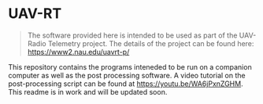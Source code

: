 # UAV-RT

>The software provided here is intended to be used as part of the UAV-Radio Telemetry project. The details of the project can be found here: https://www2.nau.edu/uavrt-p/

This repository contains the programs inteneded to be run on a companion computer as well as the post processing software. A video tutorial on the post-processing script can be found at https://youtu.be/WA6jPxnZGHM. This readme is in work and will be updated soon. 
